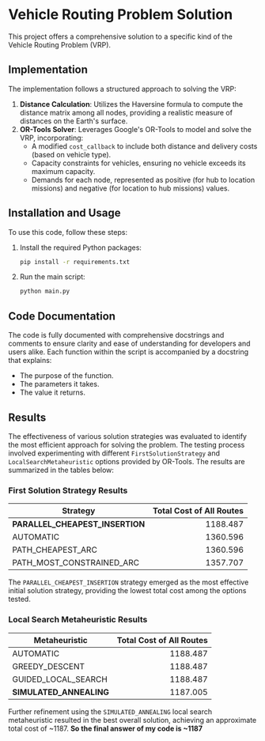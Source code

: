 # Vehicle Routing Problem Solution

This project offers a comprehensive solution to a specific kind of the Vehicle Routing Problem (VRP).

## Implementation

The implementation follows a structured approach to solving the VRP:

1. **Distance Calculation**: Utilizes the Haversine formula to compute the distance matrix among all nodes, providing a realistic measure of distances on the Earth's surface.
2. **OR-Tools Solver**: Leverages Google's OR-Tools to model and solve the VRP, incorporating:
   - A modified `cost_callback` to include both distance and delivery costs (based on vehicle type).
   - Capacity constraints for vehicles, ensuring no vehicle exceeds its maximum capacity.
   - Demands for each node, represented as positive (for hub to location missions) and negative (for location to hub missions) values.

## Installation and Usage

To use this code, follow these steps:

1. Install the required Python packages:
    ```bash
    pip install -r requirements.txt
2. Run the main script:
    ```bash
    python main.py

## Code Documentation

The code is fully documented with comprehensive docstrings and comments to ensure clarity and ease of understanding for developers and users alike. Each function within the script is accompanied by a docstring that explains:

- The purpose of the function.
- The parameters it takes.
- The value it returns.

## Results

The effectiveness of various solution strategies was evaluated to identify the most efficient approach for solving the problem. The testing process involved experimenting with different `FirstSolutionStrategy` and `LocalSearchMetaheuristic` options provided by OR-Tools. The results are summarized in the tables below:

### First Solution Strategy Results

| Strategy                       | Total Cost of All Routes |
|--------------------------------|-------------------------:|
| **PARALLEL_CHEAPEST_INSERTION**|                  1188.487|
| AUTOMATIC                     |                  1360.596|
| PATH_CHEAPEST_ARC             |                  1360.596|
| PATH_MOST_CONSTRAINED_ARC     |                  1357.707|

The `PARALLEL_CHEAPEST_INSERTION` strategy emerged as the most effective initial solution strategy, providing the lowest total cost among the options tested.

### Local Search Metaheuristic Results

| Metaheuristic         | Total Cost of All Routes |
|-----------------------|-------------------------:|
| AUTOMATIC             |                  1188.487|
| GREEDY_DESCENT        |                  1188.487|
| GUIDED_LOCAL_SEARCH   |                  1188.487|
| **SIMULATED_ANNEALING**|                 1187.005|

Further refinement using the `SIMULATED_ANNEALING` local search metaheuristic resulted in the best overall solution, achieving an approximate total cost of ~1187.  **So the final answer of my code is ~1187**
